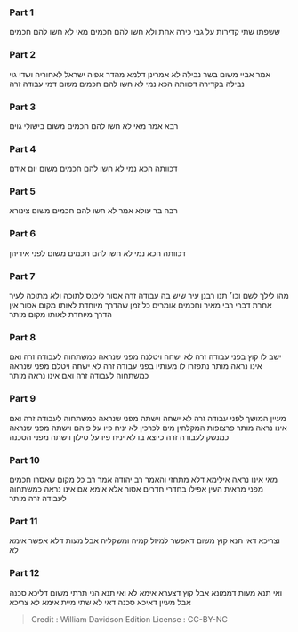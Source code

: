 
### Part 1
ששפתו שתי קדירות על גבי כירה אחת ולא חשו להם חכמים מאי לא חשו להם חכמים

### Part 2
אמר אביי משום בשר נבילה לא אמרינן דלמא מהדר אפיה ישראל לאחוריה ושדי גוי נבילה בקדירה דכוותה הכא נמי לא חשו להם חכמים משום דמי עבודה זרה

### Part 3
רבא אמר מאי לא חשו להם חכמים משום בישולי גוים

### Part 4
דכוותה הכא נמי לא חשו להם חכמים משום יום אידם

### Part 5
רבה בר עולא אמר לא חשו להם חכמים משום צינורא

### Part 6
דכוותה הכא נמי לא חשו להם חכמים משום לפני אידיהן

### Part 7
מהו לילך לשם וכו׳ תנו רבנן עיר שיש בה עבודה זרה אסור ליכנס לתוכה ולא מתוכה לעיר אחרת דברי רבי מאיר וחכמים אומרים כל זמן שהדרך מיוחדת לאותו מקום אסור אין הדרך מיוחדת לאותו מקום מותר

### Part 8
ישב לו קוץ בפני עבודה זרה לא ישחה ויטלנה מפני שנראה כמשתחוה לעבודה זרה ואם אינו נראה מותר נתפזרו לו מעותיו בפני עבודה זרה לא ישחה ויטלם מפני שנראה כמשתחוה לעבודה זרה ואם אינו נראה מותר

### Part 9
מעיין המושך לפני עבודה זרה לא ישחה וישתה מפני שנראה כמשתחוה לעבודה זרה ואם אינו נראה מותר פרצופות המקלחין מים לכרכין לא יניח פיו על פיהם וישתה מפני שנראה כמנשק לעבודה זרה כיוצא בו לא יניח פיו על סילון וישתה מפני הסכנה

### Part 10
מאי אינו נראה אילימא דלא מתחזי והאמר רב יהודה אמר רב כל מקום שאסרו חכמים מפני מראית העין אפילו בחדרי חדרים אסור אלא אימא אם אינו נראה כמשתחוה לעבודה זרה מותר

### Part 11
וצריכא דאי תנא קוץ משום דאפשר למיזל קמיה ומשקליה אבל מעות דלא אפשר אימא לא

### Part 12
ואי תנא מעות דממונא אבל קוץ דצערא אימא לא ואי תנא הני תרתי משום דליכא סכנה אבל מעיין דאיכא סכנה דאי לא שתי מיית אימא לא צריכא

>Credit : William Davidson Edition
>License : CC-BY-NC